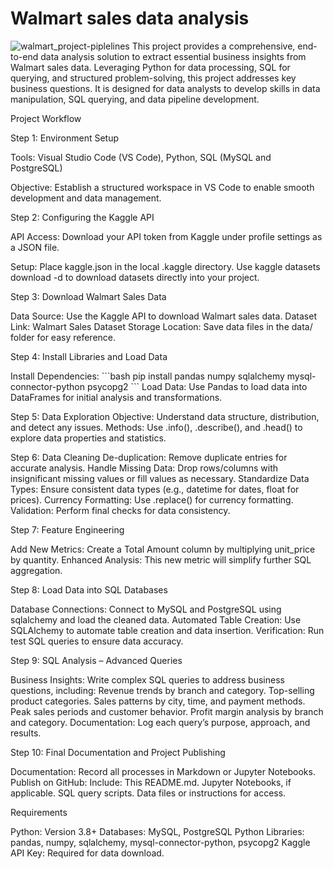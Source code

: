 # Walmart sales data analysis

![walmart_project-piplelines](https://github.com/user-attachments/assets/6dce697e-e032-4e1c-83c0-ce8d8710045d)
This project provides a comprehensive, end-to-end data analysis solution to extract essential business insights from Walmart sales data. Leveraging Python for data processing, SQL for querying, and structured problem-solving, this project addresses key business questions. It is designed for data analysts to develop skills in data manipulation, SQL querying, and data pipeline development.





Project Workflow


Step 1: Environment Setup

Tools: Visual Studio Code (VS Code), Python, SQL (MySQL and PostgreSQL)

Objective: Establish a structured workspace in VS Code to enable smooth development and data management.




Step 2: Configuring the Kaggle API

API Access: Download your API token from Kaggle under profile settings as a JSON file.

Setup:
Place kaggle.json in the local .kaggle directory.
Use kaggle datasets download -d <dataset-path> to download datasets directly into your project.




Step 3: Download Walmart Sales Data

Data Source: Use the Kaggle API to download Walmart sales data.
Dataset Link: Walmart Sales Dataset
Storage Location: Save data files in the data/ folder for easy reference.




Step 4: Install Libraries and Load Data

Install Dependencies:
\`\`\`bash
pip install pandas numpy sqlalchemy mysql-connector-python psycopg2
\`\`\`
Load Data: Use Pandas to load data into DataFrames for initial analysis and transformations.




Step 5: Data Exploration
Objective:
Understand data structure, distribution, and detect any issues.
Methods: Use .info(), .describe(), and .head() to explore data properties and statistics.




Step 6: Data Cleaning
De-duplication: Remove duplicate entries for accurate analysis.
Handle Missing Data: Drop rows/columns with insignificant missing values or fill values as necessary.
Standardize Data Types: Ensure consistent data types (e.g., datetime for dates, float for prices).
Currency Formatting: Use .replace() for currency formatting.
Validation: Perform final checks for data consistency.



Step 7: Feature Engineering

Add New Metrics: Create a Total Amount column by multiplying unit_price by quantity.
Enhanced Analysis: This new metric will simplify further SQL aggregation.




Step 8: Load Data into SQL Databases

Database Connections: Connect to MySQL and PostgreSQL using sqlalchemy and load the cleaned data.
Automated Table Creation: Use SQLAlchemy to automate table creation and data insertion.
Verification: Run test SQL queries to ensure data accuracy.




Step 9: SQL Analysis – Advanced Queries

Business Insights: Write complex SQL queries to address business questions, including:
Revenue trends by branch and category.
Top-selling product categories.
Sales patterns by city, time, and payment methods.
Peak sales periods and customer behavior.
Profit margin analysis by branch and category.
Documentation: Log each query’s purpose, approach, and results.




Step 10: Final Documentation and Project Publishing

Documentation: Record all processes in Markdown or Jupyter Notebooks.
Publish on GitHub: Include:
This README.md.
Jupyter Notebooks, if applicable.
SQL query scripts.
Data files or instructions for access.




Requirements

Python: Version 3.8+
Databases: MySQL, PostgreSQL
Python Libraries:
pandas, numpy, sqlalchemy, mysql-connector-python, psycopg2
Kaggle API Key: Required for data download.



